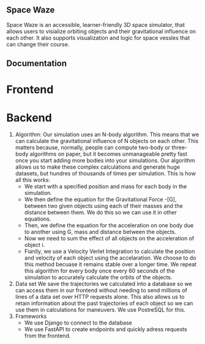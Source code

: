 ## Space Waze

Space Waze is an accessible, learner-friendly 3D space simulator, that allows users to visialize orbiting objects and their gravitational influence on each other. It also supports visualization and logic for space vessles that can change their course. 

## Documentation 

# Frontend

# Backend

1. Algorithm:
   Our simulation uses an N-body algorithm. This means that we can calculate the gravitational influence of N objects on each other. This matters because, normally, people can compute two-body or three-body algorithms on paper, but it becomes unmanageable pretty fast once you start adding more bodies into your simulations. Our algorithm allows us to make these complex calculations and generate huge datasets, but hundres of thousands of times per simulation.
   This is how all this works: 
   - We start with a specified position and mass for each body in the simulation.
   - We then define the equation for the Gravitational Force -[G], between two given objects using each of their masses and the distance between them. We do this so we can use it in other equations.
   - Then, we define the equation for the acceleration on one body due to another using G, mass and distance between the objects.
   - Now we need to sum the effect of all objects on the acceleration of object i.
   - Fianlly, we use a Velocity Verlet Integration to calculate the position and velocity of each object using the accelaration. We choose to do this method becuase it remains stable over a longer time.
   We repeat this algorithm for every body once every 60 seconds of the simulation to accurately calculate the orbits of the objects. 
2. Data set
   We save the trajectories we calculated into a database so we can access them in our frontend without needing to send millions of lines of a data set over HTTP requests alone.
   This also allows us to retain information about the past trajectories of each object so we can use them in calculations for maneuvers. 
   We use PostreSQL for this.
3. Frameworks
   - We use Django to connect to the database
   - We use FastAPI to create endpoints and quickly adress requests from the frontend. 
